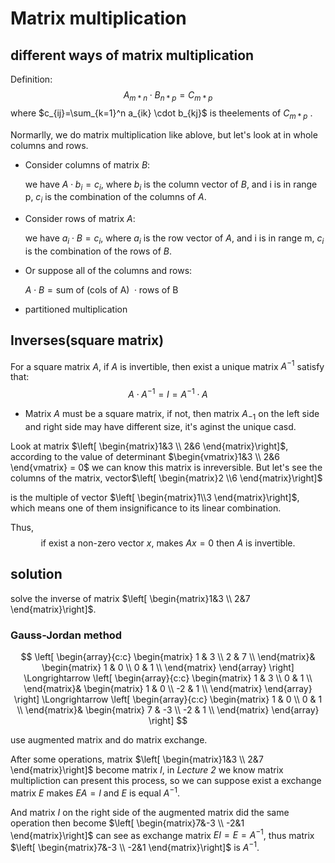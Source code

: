 # Matrix multiplication

## different ways of matrix multiplication

Definition:
$$
A_{m*n} \cdot B_{n*p} = C_{m*p}
$$
where $c_{ij}=\sum_{k=1}^n a_{ik} \cdot b_{kj}$  is theelements of $C_{m*p}$ .

Normarlly, we do matrix multiplication like ablove, but let's look at in whole columns and rows.

- Consider columns of matrix $B$:

  we have $A \cdot b_{i} =c_{i} \text{, where }b_{i} \text{ is the column vector of }B\text{, and i is in range p}$, $c_{i}$ is the combination of the columns of $A$.

- Consider rows of matrix $A$:

  we have $a_{i} \cdot B = c_{i} \text{, where }a_{i} \text{ is the row vector of }A\text{, and i is in range m}$, $c_{i}$ is the combination of the rows of $B$.

- Or suppose all of the columns and rows:

  $A \cdot B = \text{sum of (cols of A) } \cdot \text{rows of B}$

- partitioned multiplication

## Inverses(square matrix)

For a square matrix $A$, if $A$ is invertible, then exist a unique matrix $A^{-1}$ satisfy that:
$$
A \cdot A^{-1} = I = A^{-1} \cdot A
$$

- Matrix $A$ must be a square matrix, if not, then matrix $A_{-1}$ on the left side and right side may have different size, it's aginst the unique casd.

Look at matrix $\left[ \begin{matrix}1&3 \\ 2&6 \end{matrix}\right]$, according to the value of determinant $\begin{vmatrix}1&3 \\ 2&6 \end{vmatrix} = 0$ we can know this matrix is inreversible. But let's see the columns of the matrix, vector$\left[ \begin{matrix}2 \\6 \end{matrix}\right]$

is the multiple of vector $\left[ \begin{matrix}1\\3 \end{matrix}\right]$, which means one of them insignificance to its linear combination.

Thus,
$$
\text{if exist a non-zero vector } x \text{, makes }Ax=0 \text{ then } A \text{ is invertible.}
$$

## solution

solve the inverse of matrix $\left[ \begin{matrix}1&3 \\ 2&7 \end{matrix}\right]$.

### Gauss-Jordan method

$$
\left[
	\begin{array}{c:c}
        \begin{matrix}
            1 & 3 \\
            2 & 7 \\
        \end{matrix}&
        \begin{matrix}
            1 & 0 \\
            0 & 1 \\
        \end{matrix}
	\end{array}
\right]
\Longrightarrow
\left[
	\begin{array}{c:c}
        \begin{matrix}
            1 & 3 \\
            0 & 1 \\
        \end{matrix}&
        \begin{matrix}
            1 & 0 \\
            -2 & 1 \\
        \end{matrix}
	\end{array}
\right]
\Longrightarrow
\left[
	\begin{array}{c:c}
        \begin{matrix}
            1 & 0 \\
            0 & 1 \\
        \end{matrix}&
        \begin{matrix}
            7 & -3 \\
            -2 & 1 \\
        \end{matrix}
	\end{array}
\right]
$$

use augmented matrix and do matrix exchange.

After some operations, matrix $\left[ \begin{matrix}1&3 \\ 2&7 \end{matrix}\right]$ become matrix $I$, in *Lecture 2* we know matrix multipliction can present this process, so we can suppose exist a exchange matrix $E$  makes $EA=I$ and $E$  is equal $A^{-1}$.

And matrix $I$ on the right side of the augmented matrix did the same operation then become $\left[ \begin{matrix}7&-3 \\ -2&1 \end{matrix}\right]$ can see as exchange matrix $EI=E=A^{-1}$, thus matrix $\left[ \begin{matrix}7&-3 \\ -2&1 \end{matrix}\right]$ is $A^{-1}$.

